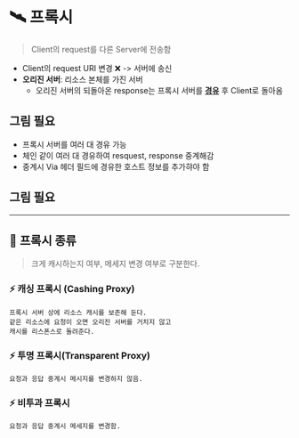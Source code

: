 # 🛰 프록시
> Client의 request를 다른 Server에 전송함

- Client의 request URI 변경 ❌ -> 서버에 송신
- **오리진 서버**: 리소스 본체를 가진 서버
  - 오리진 서버의 되돌아온 response는 프록시 서버를 <u>**경유**</u> 후 Client로 돌아옴

## 그림 필요

- 프록시 서버를 여러 대 경유 가능
- 체인 같이 여러 대 경유하여 resquest, response 중계해감
- 중계시 Via 헤더 필드에 경유한 호스트 정보를 추가햐야 함

## 그림 필요

---

## 📌 프록시 종류
> 크게 캐시하는지 여부, 메세지 변경 여부로 구분한다.

### ⚡️ 캐싱 프록시 (Cashing Proxy)
    프록시 서버 상에 리소스 캐시를 보존해 둔다.
    같은 리소스에 요청이 오면 오리진 서버를 거치지 않고 
    캐시를 리스폰스로 돌려준다.


### ⚡️ 투명 프록시(Transparent Proxy)
    요청과 응답 중계시 메시지를 변경하지 않음.
  
### ⚡️ 비투과 프록시
    요청과 응답 중계시 메세지를 변경함.


